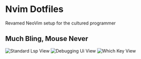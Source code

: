 # Nvim Dotfiles
Revamed NeoVim setup for the cultured programmer

## Much Bling, Mouse Never

![Standard Lsp View]("./demo/2024-08-20_09-32.png") 
![Debugging Ui View]("./demo/2024-08-20_09-34.png") 
![Which Key View]("./demo/2024-08-20_09-35.png") 
